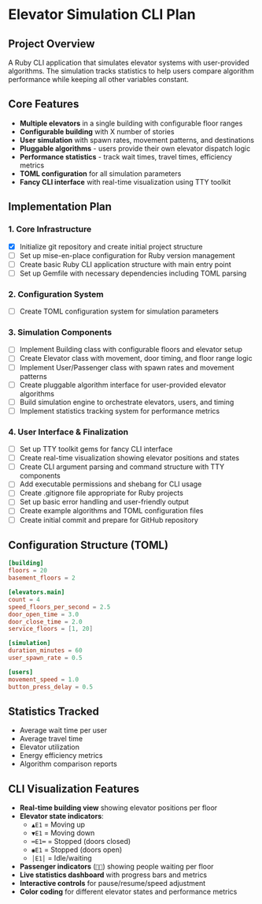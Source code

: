 # Elevator Simulation CLI Plan

## Project Overview
A Ruby CLI application that simulates elevator systems with user-provided algorithms. The simulation tracks statistics to help users compare algorithm performance while keeping all other variables constant.

## Core Features
- **Multiple elevators** in a single building with configurable floor ranges
- **Configurable building** with X number of stories
- **User simulation** with spawn rates, movement patterns, and destinations
- **Pluggable algorithms** - users provide their own elevator dispatch logic
- **Performance statistics** - track wait times, travel times, efficiency metrics
- **TOML configuration** for all simulation parameters
- **Fancy CLI interface** with real-time visualization using TTY toolkit

## Implementation Plan

### 1. Core Infrastructure
- [x] Initialize git repository and create initial project structure
- [ ] Set up mise-en-place configuration for Ruby version management
- [ ] Create basic Ruby CLI application structure with main entry point
- [ ] Set up Gemfile with necessary dependencies including TOML parsing

### 2. Configuration System
- [ ] Create TOML configuration system for simulation parameters

### 3. Simulation Components
- [ ] Implement Building class with configurable floors and elevator setup
- [ ] Create Elevator class with movement, door timing, and floor range logic
- [ ] Implement User/Passenger class with spawn rates and movement patterns
- [ ] Create pluggable algorithm interface for user-provided elevator algorithms
- [ ] Build simulation engine to orchestrate elevators, users, and timing
- [ ] Implement statistics tracking system for performance metrics

### 4. User Interface & Finalization
- [ ] Set up TTY toolkit gems for fancy CLI interface
- [ ] Create real-time visualization showing elevator positions and states
- [ ] Create CLI argument parsing and command structure with TTY components
- [ ] Add executable permissions and shebang for CLI usage
- [ ] Create .gitignore file appropriate for Ruby projects
- [ ] Set up basic error handling and user-friendly output
- [ ] Create example algorithms and TOML configuration files
- [ ] Create initial commit and prepare for GitHub repository

## Configuration Structure (TOML)
```toml
[building]
floors = 20
basement_floors = 2

[elevators.main]
count = 4
speed_floors_per_second = 2.5
door_open_time = 3.0
door_close_time = 2.0
service_floors = [1, 20]

[simulation]
duration_minutes = 60
user_spawn_rate = 0.5

[users]
movement_speed = 1.0
button_press_delay = 0.5
```

## Statistics Tracked
- Average wait time per user
- Average travel time
- Elevator utilization
- Energy efficiency metrics
- Algorithm comparison reports

## CLI Visualization Features
- **Real-time building view** showing elevator positions per floor
- **Elevator state indicators**:
  - `▲E1` = Moving up
  - `▼E1` = Moving down  
  - `═E1═` = Stopped (doors closed)
  - `◉E1` = Stopped (doors open)
  - `│E1│` = Idle/waiting
- **Passenger indicators** (`👤👤`) showing people waiting per floor
- **Live statistics dashboard** with progress bars and metrics
- **Interactive controls** for pause/resume/speed adjustment
- **Color coding** for different elevator states and performance metrics